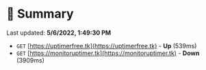 # 📖 Summary
Last updated: **5/6/2022, 1:49:30 PM**

- `GET` [https://uptimerfree.tk](https://uptimerfree.tk) - **Up** (539ms)
- `GET` [https://monitoruptimer.tk](https://monitoruptimer.tk) - **Down** (3909ms)
